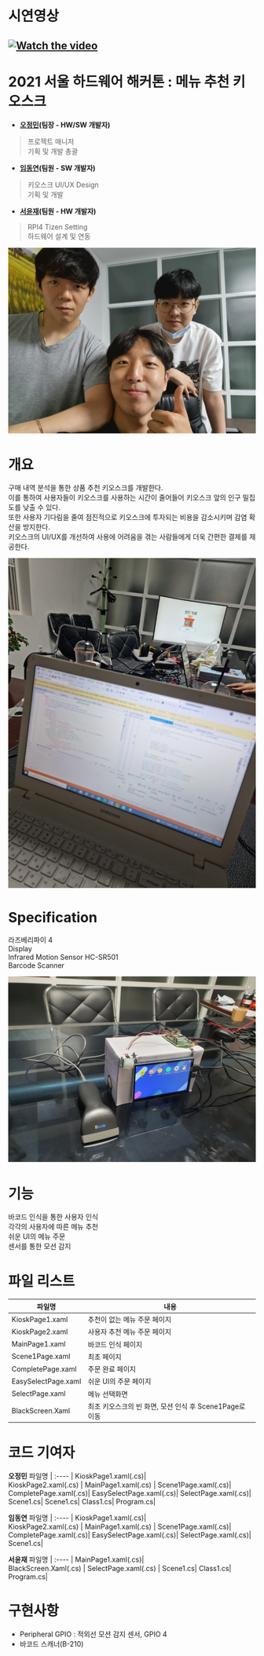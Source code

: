 # 시연영상
[![Watch the video](https://img.youtube.com/vi/yjWj_VPAHco/hqdefault.jpg)](https://www.youtube.com/watch?v=yjWj_VPAHco)
-------------------------
# 2021 서울 하드웨어 해커톤 : 메뉴 추천 키오스크
- **[오정민](https://github.com/owjs3901)(팀장 - HW/SW 개발자)**
> 프로젝트 매니저<br />
> 기획 및 개발 총괄

- **[임동연](https://github.com/yeon-dong)(팀원 - SW 개발자)**
> 키오스크 UI/UX Design<br />
> 기획 및 개발

- **[서윤재](https://github.com/yuunni)(팀원 - HW 개발자)**
> RPI4 Tizen Setting<br />
> 하드웨어 설계 및 연동

![Alt text](/img/member.jpg)
# 개요
구매 내역 분석을 통한 상품 추천 키오스크를 개발한다. <br />
이를 통하여 사용자들이 키오스크를 사용하는 시간이 줄어들어 키오스크 앞의 인구 밀집도를 낮출 수 있다. <br />
또한 사용자 기다림을 줄여 점진적으로 키오스크에 투자되는 비용을 감소시키며 감염 확산을 방지한다. <br />
키오스크의 UI/UX를 개선하여 사용에 어려움을 겪는 사람들에게 더욱 간편한 결제를 제공한다.

![Alt text](/img/image2.jpg)

# Specification
라즈베리파이 4<br />
Display<br />
Infrared Motion Sensor HC-SR501<br />
Barcode Scanner<br />

![Alt text](/img/image1.jpg)

# 기능
바코드 인식을 통한 사용자 인식<br />
각각의 사용자에 따른 메뉴 추천<br />
쉬운 UI의 메뉴 주문<br />
센서를 통한 모션 감지<br />

# 파일 리스트

파일명|내용
---|---
KioskPage1.xaml|추천이 없는 메뉴 주문 페이지
KioskPage2.xaml|사용자 추천 메뉴 주문 페이지
MainPage1.xaml|바코드 인식 페이지
Scene1Page.xaml|최초 페이지
CompletePage.xaml|주문 완료 페이지
EasySelectPage.xaml|쉬운 UI의 주문 페이지
SelectPage.xaml|메뉴 선택화면
BlackScreen.Xaml|최초 키오스크의 빈 화면, 모션 인식 후 Scene1Page로 이동

# 코드 기여자

**오정민**
파일명 |
:---- |
KioskPage1.xaml(.cs)|  
KioskPage2.xaml(.cs) | 
MainPage1.xaml(.cs)  |
Scene1Page.xaml(.cs)|
CompletePage.xaml(.cs)|
EasySelectPage.xaml(.cs)|
SelectPage.xaml(.cs)|
Scene1.cs|
Scene1.cs|
Class1.cs|
Program.cs|

**임동연**
파일명 |
:---- |
KioskPage1.xaml(.cs)|  
KioskPage2.xaml(.cs) | 
MainPage1.xaml(.cs)  |
Scene1Page.xaml(.cs)|
CompletePage.xaml(.cs)|
EasySelectPage.xaml(.cs)|
SelectPage.xaml(.cs)|
Scene1.cs|

**서윤재**
파일명 |
:---- |
MainPage1.xaml(.cs)|  
BlackScreen.Xaml(.cs) | 
SelectPage.xaml(.cs)  |
Scene1.cs|
Class1.cs|
Program.cs|

# 구현사항
* Peripheral GPIO : 적외선 모션 감지 센서, GPIO 4<br />
* 바코드 스캐너(B-210)




